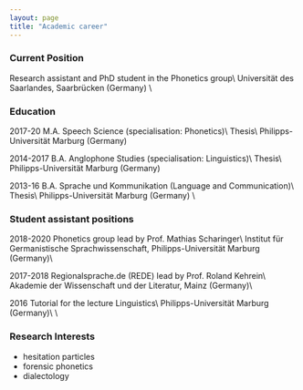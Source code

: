 ```yaml
---
layout: page
title: "Academic career"
---
```

### Current Position
Research assistant and PhD student in the Phonetics group\\
Universität des Saarlandes, Saarbrücken (Germany)
\\


### Education
2017-20 M.A. Speech Science (specialisation: Phonetics)\\
Thesis\\
Philipps-Universität Marburg (Germany)

2014-2017 B.A. Anglophone Studies (specialisation: Linguistics)\\
Thesis\\
Philipps-Universität Marburg (Germany)

2013-16 B.A. Sprache und Kommunikation (Language and Communication)\\
Thesis\\
Philipps-Universität Marburg (Germany)
\\

### Student assistant positions
2018-2020 Phonetics group lead by Prof. Mathias Scharinger\\
Institut für Germanistische Sprachwissenschaft, Philipps-Universität Marburg (Germany)\\

2017-2018 Regionalsprache.de (REDE) lead by Prof. Roland Kehrein\\
Akademie der Wissenschaft und der Literatur, Mainz (Germany)\\

2016 Tutorial for the lecture Linguistics\\
Philipps-Universität Marburg (Germany)\\
\\

### Research Interests

- hesitation particles
- forensic phonetics
- dialectology
